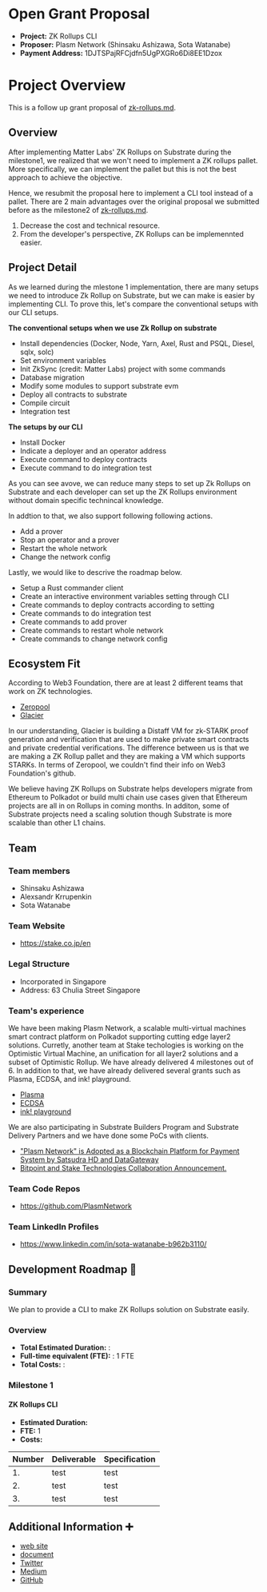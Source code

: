 # Open Grant Proposal

* **Project:**  ZK Rollups CLI
* **Proposer:** Plasm Network (Shinsaku Ashizawa, Sota Watanabe)
* **Payment Address:**  1DJTSPajRFCjdfn5UgPXGRo6Di8EE1Dzox

# Project Overview
This is a follow up grant proposal of [zk-rollups.md](https://github.com/w3f/Open-Grants-Program/blob/master/applications/zk-rollups.md). 

## Overview
After implementing Matter Labs' ZK Rollups on Substrate during the milestone1, we realized that we won't need to implement a ZK rollups pallet. More specifically, we can implement the pallet but this is not the best approach to achieve the objective.

Hence, we resubmit the proposal here to implement a CLI tool instead of a pallet. There are 2 main advantages over the original proposal we submitted before as the milestone2 of [zk-rollups.md](https://github.com/w3f/Open-Grants-Program/blob/master/applications/zk-rollups.md).

1. Decrease the cost and technical resource.
1. From the developer's perspective, ZK Rollups can be implemennted easier.

## Project Detail
As we learned during the mlestone 1 implementation, there are many setups we need to introduce Zk Rollup on Substrate, but we can make is easier by implementing CLI. To prove this, let's compare the conventional setups with our CLI setups.

**The conventional setups when we use Zk Rollup on substrate**
- Install dependencies (Docker, Node, Yarn, Axel, Rust and PSQL, Diesel, sqlx, solc)
- Set environment variables
- Init ZkSync (credit: Matter Labs) project with some commands
- Database migration
- Modify some modules to support substrate evm
- Deploy all contracts to substrate
- Compile circuit
- Integration test

**The setups by our CLI**
- Install Docker
- Indicate a deployer and an operator address
- Execute command to deploy contracts
- Execute command to do integration test

As you can see avove, we can reduce many steps to set up Zk Rollups on Substrate and each developer can set up the ZK Rollups environment without domain specific technincal knowledge.

In addtion to that, we also support following following actions.
- Add a prover
- Stop an operator and a prover
- Restart the whole network
- Change the network config

Lastly, we would like to descrive the roadmap below.
- Setup a Rust commander client
- Create an interactive environment variables setting through CLI
- Create commands to deploy contracts according to setting
- Create commands to do integration test
- Create commands to add prover
- Create commands to restart whole network
- Create commands to change network config

## Ecosystem Fit
According to Web3 Foundation, there are at least 2 different teams that work on ZK technologies.
- [Zeropool](https://github.com/zeropoolnetwork)
- [Glacier](https://github.com/gbctech)

In our understanding, Glacier is building a Distaff VM for zk-STARK proof generation and verification that are used to make  private smart contracts and private credential verifications. The difference between us is that we are making a ZK Rollup pallet and they are making a VM which supports STARKs. In terms of Zeropool, we couldn't find their info on Web3 Foundation's github.

We believe having ZK Rollups on Substrate helps developers migrate from Ethereum to Polkadot or build multi chain use cases given that Ethereum projects are all in on Rollups in coming months. In additon, some of Substrate projects need a scaling solution though Substrate is more scalable than other L1 chains.

## Team 

### Team members
* Shinsaku Ashizawa
* Alexsandr Krrupenkin
* Sota Watanabe

### Team Website
* https://stake.co.jp/en

### Legal Structure
* Incorporated in Singapore
* Address: 63 Chulia Street Singapore

### Team's experience
We have been making Plasm Network, a scalable multi-virtual machines smart contract platform on Polkadot supporting cutting edge layer2 solutions. Curretly, another team at Stake techologies is working on the Optimistic Virtual Machine, an unification for all layer2 solutions and a subset of Optimistic Rollup. We have already delivered 4 milestones out of 6. In addition to that, we have already delivered several grants such as Plasma, ECDSA, and ink! playground.

- [Plasma](https://github.com/stakedtechnologies/Plasm)
- [ECDSA](https://github.com/polkadot-js/common/tree/master/packages/util-crypto/src/secp256k1)
- [ink! playground](https://github.com/staketechnologies/ink-playground)

We are also participating in Substrate Builders Program and Substrate Delivery Partners and we have done some PoCs with clients.
- ["Plasm Network" is Adopted as a Blockchain Platform for Payment System by Satsudra HD and DataGateway](https://stake.co.jp/news/20201020english/)
- [Bitpoint and Stake Technologies Collaboration Announcement.](https://stake.co.jp/news/bitpoint_en/)

### Team Code Repos
* https://github.com/PlasmNetwork

### Team LinkedIn Profiles
* https://www.linkedin.com/in/sota-watanabe-b962b3110/


## Development Roadmap :nut_and_bolt:

### Summary
We plan to provide a CLI to make ZK Rollups solution on Substrate easily.

### Overview
* **Total Estimated Duration:** :
* **Full-time equivalent (FTE):** :  1 FTE
* **Total Costs:** : 

### Milestone 1
#### ZK Rollups CLI
* **Estimated Duration:** 
* **FTE:**  1
* **Costs:** 

| Number | Deliverable | Specification |
| ------------- | ------------- | ------------- |
| 1. | test | test |  
| 2. | test | test |  
| 3. | test | test |


## Additional Information :heavy_plus_sign:
- [web site](https://www.plasmnet.io/)
- [document](https://docs.plasmnet.io/)
- [Twitter](https://twitter.com/Plasm_Network)
- [Medium](https://medium.com/stake-technologies)
- [GitHub](https://github.com/PlasmNetwork)
